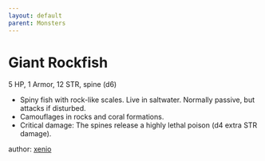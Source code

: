```yaml
---
layout: default
parent: Monsters
---
```

# Giant Rockfish
5 HP, 1 Armor, 12 STR, spine (d6)  
- Spiny fish with rock-like scales. Live in saltwater. Normally passive, but attacks if disturbed.  
- Camouflages in rocks and coral formations.  
- Critical damage: The spines release a highly lethal poison (d4 extra STR damage).  

author: [xenio](https://xenioinabottle.blogspot.com)
